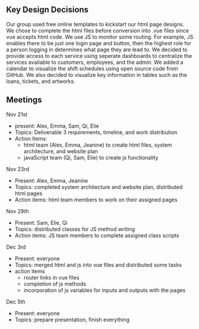 ## Key Design Decisions
Our group used free online templates to kickstart our html page designs. We chose to complete the html files before conversion into .vue files since vue accepts html code. We use JS to monitor some routing. For example, JS enables there to be just one login page and button, then the highest role for a person logging in determines what page they are lead to. We decided to provide access to each service using seperate dashboards to centralize the services available to customers, employees, and the admin. We added a calendar to visualize the shift schedules using open source code from GitHub. We also decided to visualize key information in tables such as the loans, tickets, and artworks.

## Meetings

Nov 21st  
* present: Alex, Emma, Sam, Qi, Elie
* Topics: Deliverable 3 requirements, timeline, and work distribution
* Action Items:
  * html team (Alex, Emma, Jeanine) to create html files, system architecture, and website plan
  * javaScript team (Qi, Sam, Elie) to create js functionality

Nov 23rd  
* Present: Alex, Emma, Jeanine
* Topics: completed system architecture and website plan, distributed html pages
* Action items: html team members to work on their assigned pages

Nov 29th  
* Present: Sam, Elie, Qi
* Topics: distributed classes for JS method writing
* Action items: JS team members to complete assigned class  scripts

Dec 3rd  
* Present: everyone
* Topics: merged html and js into vue files and distributed some tasks
* action items
  * router links in vue files
  * completion of js methods
  * incorporation of js variables for inputs and outputs with the pages

Dec 5th  
* Present: everyone
* Topics: prepare presentation, finish everything